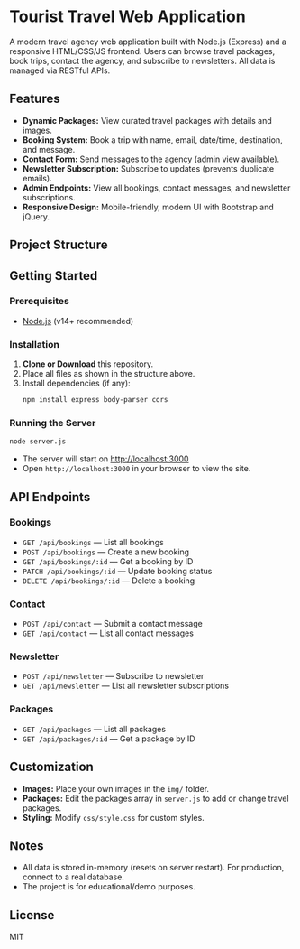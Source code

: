 # Tourist Travel Web Application

A modern travel agency web application built with Node.js (Express) and a responsive HTML/CSS/JS frontend. Users can browse travel packages, book trips, contact the agency, and subscribe to newsletters. All data is managed via RESTful APIs.

## Features

- **Dynamic Packages:** View curated travel packages with details and images.
- **Booking System:** Book a trip with name, email, date/time, destination, and message.
- **Contact Form:** Send messages to the agency (admin view available).
- **Newsletter Subscription:** Subscribe to updates (prevents duplicate emails).
- **Admin Endpoints:** View all bookings, contact messages, and newsletter subscriptions.
- **Responsive Design:** Mobile-friendly, modern UI with Bootstrap and jQuery.

## Project Structure

## Getting Started

### Prerequisites
- [Node.js](https://nodejs.org/) (v14+ recommended)

### Installation
1. **Clone or Download** this repository.
2. Place all files as shown in the structure above.
3. Install dependencies (if any):
   ```bash
   npm install express body-parser cors
   ```

### Running the Server
```bash
node server.js
```
- The server will start on [http://localhost:3000](http://localhost:3000)
- Open `http://localhost:3000` in your browser to view the site.

## API Endpoints

### Bookings
- `GET /api/bookings` — List all bookings
- `POST /api/bookings` — Create a new booking
- `GET /api/bookings/:id` — Get a booking by ID
- `PATCH /api/bookings/:id` — Update booking status
- `DELETE /api/bookings/:id` — Delete a booking

### Contact
- `POST /api/contact` — Submit a contact message
- `GET /api/contact` — List all contact messages

### Newsletter
- `POST /api/newsletter` — Subscribe to newsletter
- `GET /api/newsletter` — List all newsletter subscriptions

### Packages
- `GET /api/packages` — List all packages
- `GET /api/packages/:id` — Get a package by ID

## Customization
- **Images:** Place your own images in the `img/` folder.
- **Packages:** Edit the packages array in `server.js` to add or change travel packages.
- **Styling:** Modify `css/style.css` for custom styles.

## Notes
- All data is stored in-memory (resets on server restart). For production, connect to a real database.
- The project is for educational/demo purposes.

## License
MIT
